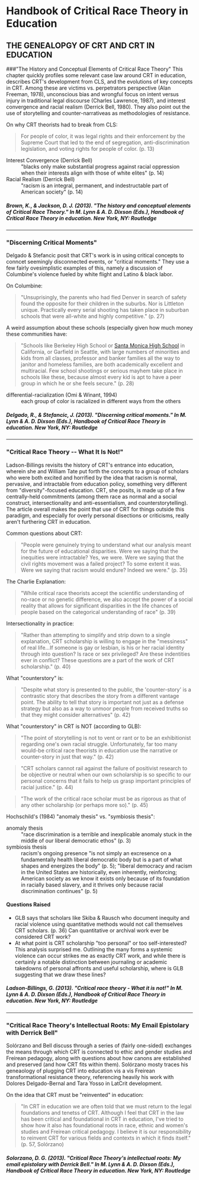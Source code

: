 # Handbook of Critical Race Theory in Education

## THE GENEALOPGY OF CRT AND CRT IN EDUCATION

###"The History and Conceptual Elements of Critical Race Theory"
This chapter quickly profiles some relevant case law around CRT in education,  describes CRT's development from CLS, and the evolutions of key concepts in CRT. Among these are victims vs. perpetrators perspective (Alan Freeman, 1978), unconscious bias and wrongful focus on intent versus injury in traditional legal discourse (Charles Lawrence, 1987), and interest convergence and racial realism (Derrick Bell, 1980). They also point out the use of storytelling and counter-narrativeas as methodologies of resistance.

On why CRT theorists had to break from CLS:
> For people of color, it was legal rights and their enforcement by the Supreme Court that led to the end of segregation, anti-discrimination legislation, and voting rights for people of color. (p. 13)

<dl>
  <dt>Interest Convergence (Derrick Bell)</dt>
  <dd>"blacks only make substantial progress against racial oppression when their interests align with those of white elites" (p. 14)</dd>

  <dt>Racial Realism (Derrick Bell)</dt>
  <dd>"racism is an integral, permanent, and indestructable part of American society" (p. 14)</dd> 
</dl>

##### Brown, K., & Jackson, D. J. (2013). "The history and conceptual elements of Critical Race Theory." In M. Lynn & A. D. Dixson (Eds.), *Handbook of Critical Race Theory in education*. New York, NY: Routledge 

---

### "Discerning Critical Moments"
Delgado & Stefancic posit that CRT's work is in using critical concepts to conncet seemingly disconnected events, or "critical moments." They use a few fairly ovesimplistic examples of this, namely a discussion of Columbine's violence fueled by white flight and Latino & black labor. 

On Columbine:
> "Unsuprisingly, the parents who had fled Denver in search of safety found the opposite for their children in the suburbs. Nor is Littleton unique. Practically every serial shooting has taken place in suburban schools that were all-white and highly competitive." (p. 27)

A weird assumption about these schools (especially given how much money these communities have:
> "Schools like Berkeley High School or [Santa Monica High School](http://www.samohi.smmusd.org/) in California, or Garfield in Seattle, with large numbers of minorities and kids from all classes, professor and banker families all the way to janitor and homeless families, are both academically excellent and multiracial. Few school shootings or serious mayhem take place in schools like these, because almost every kid is apt to have a peer group in which he or she feels secure." (p. 28)

<dl>
    <dt>differential-racialization (Omi & Winant, 1994)</dt>
    <dd>each group of color is racialized in different ways from the others</dd>
</dl>

##### Delgado, R., & Stefancic, J. (2013). "Discerning critical moments." In M. Lynn & A. D. Dixson (Eds.), *Handbook of Critical Race Theory in education*. New York, NY: Routledge 

---

### "Critical Race Theory -- What It Is Not!"
Ladson-Billings revisits the history of CRT's entrance into education, wherein she and William Tate put forth the concepts to a group of scholars who were both excited and horrified by the idea that racism is normal, pervasive, and intractable from education policy, something very different from "diversity"-focused education. CRT, she posits, is made up of a few centrally-held commitments (among them race as normal and a social construct, intersectionality and anti-essentialism, and counterstorytelling). The article overall makes the point that use of CRT for things outside this paradigm, and especially for overly personal disections or criticisms, really aren't furthering CRT in education. 

Common questions about CRT: 
> "People were genuinely trying to understand what our analysis meant for the future of educational disparities. Were we saying that the inequities were intractable? Yes, we were. Were we saying that the civil rights movement was a failed project? To some extent it was. Were we saying that racism would endure? Indeed we were." (p. 35)

The Charlie Explanation:
>"While critical race theorists accept the scientific understanding of no-race or no genetic difference, we also accept the power of a social reality that allows for significant disparities in the life chances of people based on the categorical understanding of race" (p. 39)

Intersectionality in practice:
> "Rather than attempting to simplify and strip down to a single explanation, CRT scholarship is willing to engage in the "messiness" of real life...If someone is gay or lesbian, is his or her racial identity through into question? Is race or sex privileged? Are these indentities ever in conflict? These questions are a part of the work of CRT scholarship." (p. 40)

What "counterstory" is: 
>"Despite what story is presented to the public, the 'counter-story' is a contrastic story that describes the story from a different vantage point. The ability to tell that story is important not just as a defense strategy but also as a way to unmoor people from received truths so that they might consider alternatives" (p. 42)

What "counterstory" in CRT is NOT (according to GLB):
>"The point of storytelling is not to vent or rant or to be an exhibitionist regarding one's own racial struggle. Unfortunately, far too many would-be critical race theorists in education use the narrative or counter-story in just that way." (p. 42)

>"CRT scholars cannot rail against the failure of positivist research to be objective or neutral when our own scholarship is so specific to our personal concerns that it fails to help us grasp important principles of racial justice." (p. 44)

>"The work of the critical race scholar must be as rigorous as that of any other scholarship (or perhaps more so)." (p. 45)

Hochschild's (1984) "anomaly thesis" vs. "symbiosis thesis":
<dl>
    <dt>anomaly thesis</dt>
    <dd>"race discrimination is a terrible and inexplicable anomaly stuck in the middle of our liberal democratic ethos" (p. 3)</dd>
    <dt>symbiosis thesis</dt>
    <dd>racism's ongoing presence "is not simply an excresence on a fundamentally health liberal democratic body but is a part of what shapes and energizes the body" (p. 5); "liberal democracy and racism in the United States are historically, even inherently, reinforcing; American society as we know it exists only because of its foundation in racially based slavery, and it thrives only because racial discrimination continues" (p. 5)</dd>
</dl>

#### Questions Raised
- GLB says that scholars like Skiba & Rausch who document inequity and racial violence using quantitative methods would not call themselves CRT scholars. (p. 36) Can quantitative or archival work ever be considered CRT work?
- At what point is CRT scholarship "too personal" or too self-interested? This analysis surprised me. Outlining the many forms a systemic violence can occur strikes me as exactly CRT work, and while there is certainly a notable distinction between journaling or academic takedowns of personal affronts and useful scholarship, where is GLB suggesting that we draw these lines?

##### Ladson-Billings, G. (2013). "Critical race theory - What it is not!" In M. Lynn & A. D. Dixson (Eds.), *Handbook of Critical Race Theory in education*. New York, NY: Routledge 

---

### "Critical Race Theory's Intellectual Roots: My Email Epistolary with Derrick Bell"
Solórzano and Bell discuss through a series of (fairly one-sided) exchanges the means through which CRT is connected to ethic and gender studies and Freirean pedagogy, along with questions about how canons are established and preserved (and how CRT fits within them). Solórzano mosty traces his geneaology of plugging CRT into education vis a vis Freirean transformational resistance theory, referencing heavily his work with Dolores Delgado-Bernal and Tara Yosso in LatCrit development. 

On the idea that CRT must be "reinvented" in education: 
>"In CRT in education we are often told that we must return to the legal foundations and tenetss of CRT. Although I feel that CRT in the law has been critical and foundational in CRT in education, I've tried to show how it also has foundational roots in race, ethnic and women's studies and Freirean critical pedagogy. I believe it is our responsibility to reinvent CRT for various fields and contexts in which it finds itself." (p. 57, Solórzano)

<!-- <dl>
    <dt>Freire's problem-posing method</dt>
    <dd>"starts from the premise that all education is political and thus schools are never neutral institutions...schools either function to maintain and reproduce the existing social order or empower people to transform themselves and/or society...two-way dialogues of cooperation and action between the student and the teacher are the focus, content, and pedagogy of the classroom" (p. 53)</dd>
        - identifying and naming the problem
        - analyzing the causes of the problem
        - finding solutions to the problem
    <dt>banking method</dt>
    <dd>"schools use the banking method to domesticate students and treat them as passive receptacles waiting for knowledge to be deposited by the teacher...the teacher communicates with the students in one-way monologues. This approach leads students to feel their thoughts and ideas are not important enough to warrant a two-way dialogue with the teacher" (p. 53)</dd>
</dl> -->

##### Solorzano, D. G. (2013). "Critical Race Theory's intellectual roots: My email epistolary with Derrick Bell." In M. Lynn & A. D. Dixson (Eds.), *Handbook of Critical Race Theory in education*. New York, NY: Routledge 